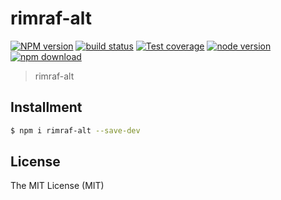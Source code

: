 # rimraf-alt

[![NPM version][npm-image]][npm-url]
[![build status][travis-image]][travis-url]
[![Test coverage][coveralls-image]][coveralls-url]
[![node version][node-image]][node-url]
[![npm download][download-image]][download-url]

[npm-image]: https://img.shields.io/npm/v/rimraf-alt.svg?style=flat-square
[npm-url]: https://npmjs.org/package/rimraf-alt
[travis-image]: https://img.shields.io/travis/xudafeng/rimraf-alt.svg?style=flat-square
[travis-url]: https://travis-ci.org/xudafeng/rimraf-alt
[coveralls-image]: https://img.shields.io/coveralls/xudafeng/rimraf-alt.svg?style=flat-square
[coveralls-url]: https://coveralls.io/r/xudafeng/rimraf-alt?branch=master
[node-image]: https://img.shields.io/badge/node.js-%3E=_8-green.svg?style=flat-square
[node-url]: http://nodejs.org/download/
[download-image]: https://img.shields.io/npm/dm/rimraf-alt.svg?style=flat-square
[download-url]: https://npmjs.org/package/rimraf-alt

> rimraf-alt

## Installment

```bash
$ npm i rimraf-alt --save-dev
```

## License

The MIT License (MIT)
